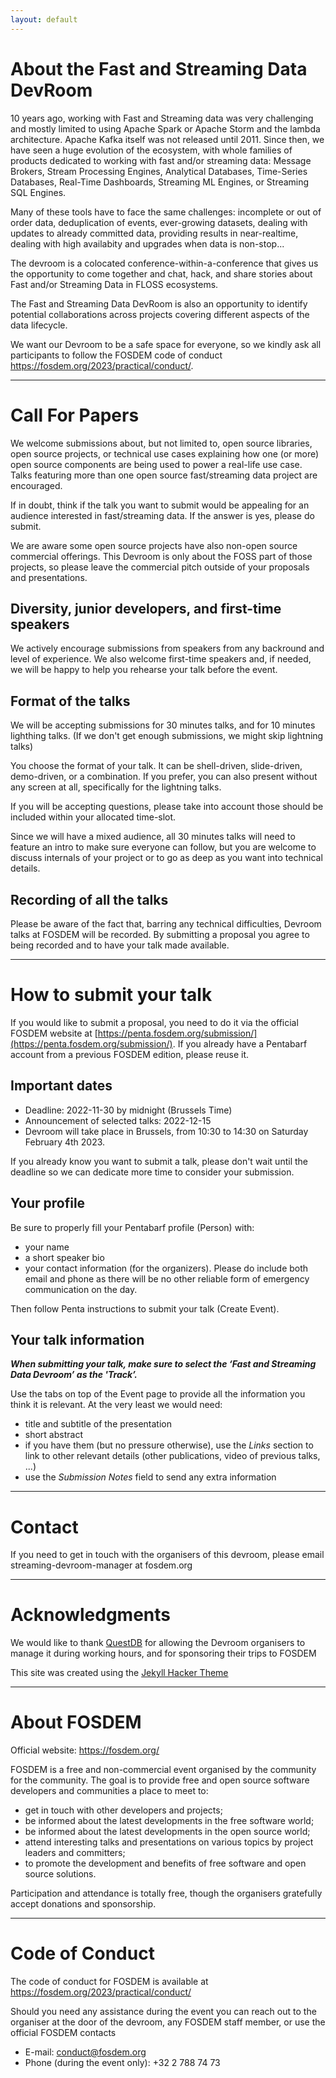 ```yaml
---
layout: default
---
```


# About the Fast and Streaming Data DevRoom

10 years ago, working with Fast and Streaming data was very challenging and mostly limited to using Apache Spark or Apache Storm and the lambda architecture. Apache Kafka itself was not released until 2011. Since then, we have seen a huge evolution of the ecosystem, with whole families of products dedicated to working with fast and/or streaming data: Message Brokers, Stream  Processing Engines, Analytical Databases, Time-Series Databases, Real-Time Dashboards, Streaming ML Engines, or Streaming SQL Engines. 

Many of these tools have to face the same challenges: incomplete or out of order data, deduplication of events, ever-growing datasets, dealing with updates to already committed data, providing results in near-realtime, dealing with high availabity and upgrades when data is non-stop...

The devroom is a colocated conference-within-a-conference that gives us the opportunity to come together and chat, hack, and share stories about Fast and/or Streaming Data in FLOSS ecosystems.

The Fast and Streaming Data DevRoom is also an opportunity to identify potential collaborations across projects covering different aspects of the data lifecycle.

We want our Devroom to be a safe space for everyone, so we kindly ask all participants to follow the FOSDEM code of conduct https://fosdem.org/2023/practical/conduct/.

***

# Call For Papers


We welcome submissions about, but not limited to, open source libraries, open source projects, or technical use cases explaining how one (or more) open source components are being used to power a real-life use case. Talks featuring more than one open source fast/streaming data project are encouraged.

If in doubt, think if the talk you want to submit would be appealing for an audience interested in fast/streaming data. If the answer is yes, please do submit.

We are aware some open source projects have also non-open source commercial offerings. This Devroom is only about the FOSS part of those projects, so please leave the commercial pitch outside of your proposals and presentations.

## Diversity, junior developers, and first-time speakers

We actively encourage submissions from speakers from any backround and level of experience. We also welcome first-time speakers and, if needed, we will be happy to help you rehearse your talk before the event.

## Format of the talks

We will be accepting submissions for 30 minutes talks, and for 10 minutes lighthing talks. (If we don't get enough submissions, we might skip lightning talks)

You choose the format of your talk. It can be shell-driven, slide-driven, demo-driven, or a combination. If you prefer, you can also present without any screen at all, specifically for the lightning talks.

If you will be accepting questions, please take into account those should be included within your allocated time-slot.

Since we will have a mixed audience, all 30 minutes talks will need to feature an intro to make sure everyone can follow, but you are welcome to discuss internals of your project or to go as deep as you want into technical details.

## Recording of all the talks

Please be aware of the fact that, barring any technical difficulties, Devroom talks at FOSDEM will be recorded. By submitting a proposal you agree to being recorded and to have your talk made available.

***

# How to submit your talk

If you would like to submit a proposal, you need to do it via the official FOSDEM website at [https://penta.fosdem.org/submission/](https://penta.fosdem.org/submission/). If you already have a Pentabarf account from a previous FOSDEM edition, please reuse it.

## Important dates

* Deadline: 2022-11-30 by midnight (Brussels Time)
* Announcement of selected talks: 2022-12-15
* Devroom will take place in Brussels, from 10:30 to 14:30 on Saturday February 4th 2023.

If you already know you want to submit a talk, please don't wait until the deadline so we can dedicate more time to consider your submission.

## Your profile

Be sure to properly fill your Pentabarf profile (Person) with:
* your name
* a short speaker bio
* your contact information (for the organizers). Please do include both email and phone as there will be no other reliable form of emergency communication on the day.

Then follow Penta instructions to submit your talk (Create Event). 

## Your talk information

**_When submitting your talk, make sure to select the ‘Fast and Streaming Data Devroom’ as the 'Track’._**

Use the tabs on top of the Event page to provide all the information you think it is relevant. At the very least we would need:

* title and subtitle of the presentation
* short abstract
* if you have them (but no pressure otherwise), use the _Links_ section to link to other relevant details (other publications, video of previous talks, ...)
* use the _Submission Notes_ field to send any extra information 


***

# Contact

If you need to get in touch with the organisers of this devroom, please email streaming-devroom-manager at fosdem.org


***

# Acknowledgments

We would like to thank [QuestDB](https://questdb.io) for allowing the Devroom organisers to manage it during working hours, and for sponsoring their trips to FOSDEM

This site was created using the [Jekyll Hacker Theme](https://pages-themes.github.io/hacker/)

***

# About FOSDEM

Official website: https://fosdem.org/

FOSDEM is a free and non-commercial event organised by the community for
the community. The goal is to provide free and open source software
developers and communities a place to meet to:

* get in touch with other developers and projects;
* be informed about the latest developments in the free software world;
* be informed about the latest developments in the open source world;
* attend interesting talks and presentations on various topics by project
leaders and committers;
* to promote the development and benefits of free software and open source
solutions.

Participation and attendance is totally free, though the organisers
gratefully accept donations and sponsorship.

****

# Code of Conduct

The code of conduct for FOSDEM is available at https://fosdem.org/2023/practical/conduct/

Should you need any assistance during the event you can reach out to the organiser at the door of the devroom, any FOSDEM staff member, or use the official FOSDEM contacts

* E-mail: conduct@fosdem.org
* Phone (during the event only): +32 2 788 74 73






